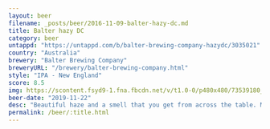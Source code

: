 ```yaml
---
layout: beer
filename: _posts/beer/2016-11-09-balter-hazy-dc.md
title: Balter hazy DC
category: beer
untappd: "https://untappd.com/b/balter-brewing-company-hazydc/3035021"
country: "Australia"
brewery: "Balter Brewing Company"
breweryURL: "/brewery/balter-brewing-company.html"
style: "IPA - New England"
score: 8.5
img: https://scontent.fsyd9-1.fna.fbcdn.net/v/t1.0-0/p480x480/73539180_10157643741788745_3666940453376229376_o.jpg?_nc_cat=103&_nc_sid=e007fa&_nc_ohc=awP9xQEEj6MAX-ZaRuw&_nc_ht=scontent.fsyd9-1.fna&tp=6&oh=e83235322f849d11c828789af56cfb62&oe=5F933894
beer-date: "2019-11-22"
desc: "Beautiful haze and a smell that you get from across the table. Mild and juicy"
permalink: /beer/:title.html
---
```

